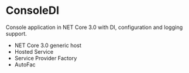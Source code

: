 # ConsoleDI

Console application in NET Core 3.0 with DI, configuration and logging support.

- NET Core 3.0 generic host
- Hosted Service
- Service Provider Factory
- AutoFac
